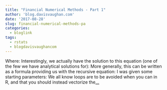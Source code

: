 ```yaml
---
title: "Financial Numerical Methods - Part 1"
author: 'blog.davisvaughan.com'
date: '2017-08-28'
slug: financial-numerical-methods-pa
categories:
  - bloglink
tags:
  - rstats
  - blogdavisvaughancom
---
```


Where: Interestingly, we actually have the solution to this equation (one of the few we have analytical solutions for): More generally, this can be written as a formula providing us with the recursive equation: I was given some starting parameters: We all know loops are to be avoided when you can in R, and that you should instead vectorize the[... <i class="fas fa-external-link-alt"></i>](https://blog.davisvaughan.com/post/fin-num-methods-1/)


